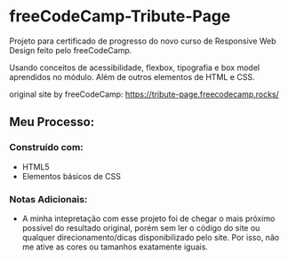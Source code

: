 # freeCodeCamp-Tribute-Page

Projeto para certificado de progresso do novo curso de Responsive Web Design feito pelo freeCodeCamp.

Usando conceitos de acessibilidade, flexbox, tipografia e box model aprendidos no módulo. Além de outros elementos de HTML e CSS.

original site by freeCodeCamp: https://tribute-page.freecodecamp.rocks/

## Meu Processo:

### Construído com: 
 - HTML5
 - Elementos básicos de CSS
 
### Notas Adicionais: 
 - A minha intepretação com esse projeto foi de chegar o mais próximo possível do resultado original, porém sem ler o código do site ou qualquer direcionamento/dicas disponibilizado pelo site. Por isso, não me ative as cores ou tamanhos exatamente iguais.
